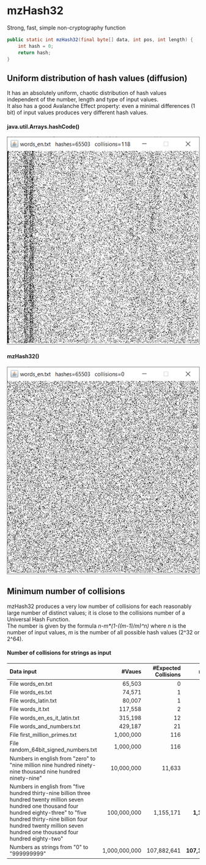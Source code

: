 # mzHash32
Strong, fast, simple non-cryptography function

```java
public static int mzHash32(final byte[] data, int pos, int length) {
	int hash = 0;
	return hash;
}
```
## Uniform distribution of hash values (diffusion)
It has an absolutely uniform, chaotic distribution of hash values independent of the number, length and type of input values.  
It also has a good Avalanche Effect property: even a minimal differences (1 bit) of input values produces very different hash values.  

#### java.util.Arrays.hashCode()
![Alt Text](https://raw.githubusercontent.com/matteo65/mzHash32/main/Resource/java_hash.png)
  
#### mzHash32()
![Alt Text](https://raw.githubusercontent.com/matteo65/mzHash32/main/Resource/mzh32_distributions.png)

## Minimum number of collisions
mzHash32 produces a very low number of collisions for each reasonably large number of distinct values; it is close to the collisions number of a Universal Hash Function.  
The number is given by the formula _n-m*(1-((m-1)/m)^n)_ where _n_ is the number of input values, _m_ is the number of all possible hash values (2^32 or 2^64).  

#### Number of collisions for strings as input

Data input                                         |   #Vaues    |#Expected Collisions|    mzHash     |   Murmur3     |     XX
:---                                               |         ---:|                ---:|           ---:|           ---:|    ---:
File words_en.txt                                  |      65,503 |         0          |          **0**|          **0**|      **0**
File words_es.txt                                  |      74,571 |         1          |          **0**|              2|      **0**
File words_latin.txt                               |      80,007 |         1          |          **1**|          **1**|      **1**
File words_it.txt                                  |     117,558 |         2          |          **0**|          **0**|      **2**
File words_en_es_it_latin.txt                      |     315,198 |        12          |          **9**|          **9**|      **9**
File words_and_numbers.txt                         |     429,187 |        21          |         **17**|         **20**|     **19**
File first_million_primes.txt                      |   1,000,000 |       116          |        **109**|            118|     **85**
File random_64bit_signed_numbers.txt               |   1,000,000 |       116          |        **105**|        **110**|      143
Numbers in english from "zero" to "nine million nine hundred ninety-nine thousand nine hundred ninety-nine"|10,000,000| 11,633 | 11,735 | 11,672 | ?
Numbers in english from "five hundred thirty-nine billion three hundred twenty million seven hundred one thousand four hundred eighty-three" to "five hundred thirty-nine billion four hundred twenty million seven hundred one thousand four hundred eighty-two" | 100,000,000 | 1,155,171 | **1,152,258** | **1,155,029** | ?
Numbers as strings from "0" to "999999999"         |1,000,000,000| 107,882,641        |**107,105,249**|**107,822,463**|110,287,893
